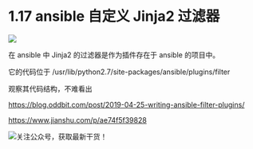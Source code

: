 # 1.17 ansible 自定义 Jinja2 过滤器

![](http://image.iswbm.com/20200602135014.png)

在 ansible 中 Jinja2 的过滤器是作为插件存在于 ansible 的项目中。

它的代码位于 /usr/lib/python2.7/site-packages/ansible/plugins/filter

观察其代码结构，不难看出





https://blog.oddbit.com/post/2019-04-25-writing-ansible-filter-plugins/

https://www.jianshu.com/p/ae74f5f39828





![关注公众号，获取最新干货！](http://image.python-online.cn/image-20200320125724880.png)